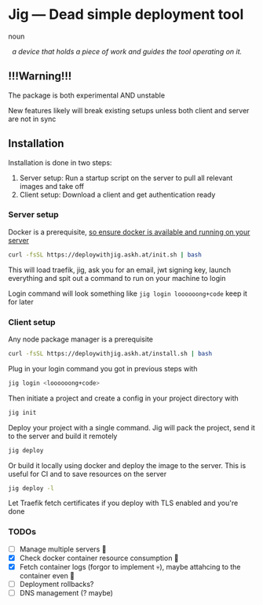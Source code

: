 # Jig — Dead simple deployment tool

noun

&nbsp; _a device that holds a piece of work and guides the tool operating on it._

## !!!Warning!!!

The package is both experimental AND unstable

New features likely will break existing setups unless both client and server are not in sync

## Installation

Installation is done in two steps:

1. Server setup: Run a startup script on the server to pull all relevant images and take off
2. Client setup: Download a client and get authentication ready

### Server setup

Docker is a prerequisite, [so ensure docker is available and running on your server](https://docs.docker.com/engine/install/)

```bash
curl -fsSL https://deploywithjig.askh.at/init.sh | bash
```

This will load traefik, jig, ask you for an email, jwt signing key, launch everything and spit out a command to run on your machine to login

Login command will look something like `jig login loooooong+code` keep it for later

### Client setup

Any node package manager is a prerequisite

```bash
curl -fsSL https://deploywithjig.askh.at/install.sh | bash
```

Plug in your login command you got in previous steps with

```bash
jig login <loooooong+code>
```

Then initiate a project and create a config in your project directory with

```bash
jig init
```

Deploy your project with a single command. Jig will pack the project, send it to the server and build it remotely

```bash
jig deploy
```

Or build it locally using docker and deploy the image to the server. This is useful for CI and to save resources on the server

```bash
jig deploy -l
```

Let Traefik fetch certificates if you deploy with TLS enabled and you're done

### TODOs

- [ ] Manage multiple servers 🌿
- [x] Check docker container resource consumption 💸
- [x] Fetch container logs (forgor to implement 💀), maybe attahcing to the container even 🤔
- [ ] Deployment rollbacks?
- [ ] DNS management (? maybe)
